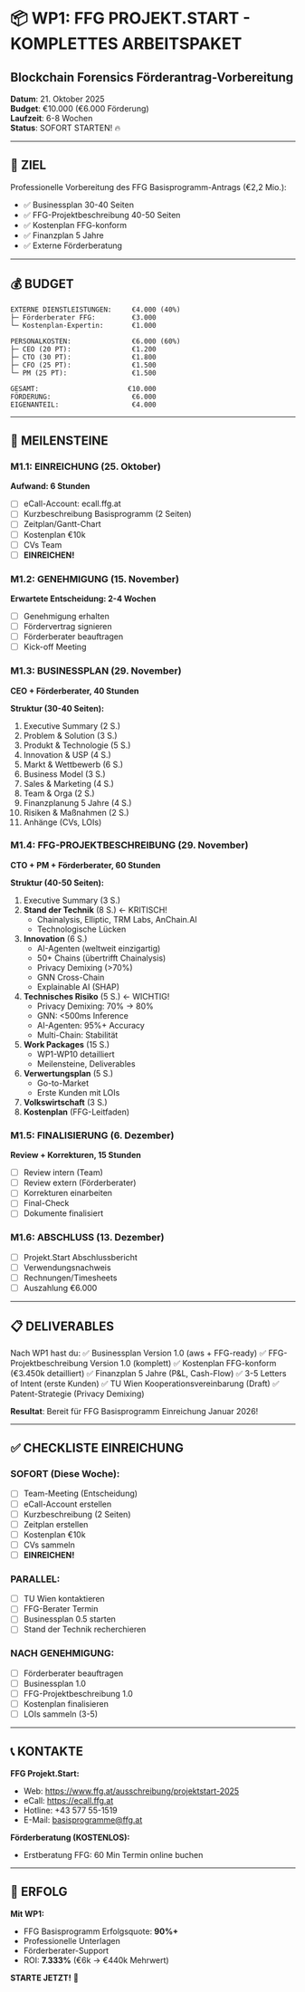 # 📦 WP1: FFG PROJEKT.START - KOMPLETTES ARBEITSPAKET
## Blockchain Forensics Förderantrag-Vorbereitung

**Datum**: 21. Oktober 2025  
**Budget**: €10.000 (€6.000 Förderung)  
**Laufzeit**: 6-8 Wochen  
**Status**: SOFORT STARTEN! 🔥

---

## 🎯 ZIEL

Professionelle Vorbereitung des FFG Basisprogramm-Antrags (€2,2 Mio.):
- ✅ Businessplan 30-40 Seiten
- ✅ FFG-Projektbeschreibung 40-50 Seiten  
- ✅ Kostenplan FFG-konform
- ✅ Finanzplan 5 Jahre
- ✅ Externe Förderberatung

---

## 💰 BUDGET

```
EXTERNE DIENSTLEISTUNGEN:     €4.000 (40%)
├─ Förderberater FFG:         €3.000
└─ Kostenplan-Expertin:       €1.000

PERSONALKOSTEN:               €6.000 (60%)
├─ CEO (20 PT):               €1.200
├─ CTO (30 PT):               €1.800
├─ CFO (25 PT):               €1.500
└─ PM (25 PT):                €1.500

GESAMT:                      €10.000
FÖRDERUNG:                    €6.000
EIGENANTEIL:                  €4.000
```

---

## 📅 MEILENSTEINE

### M1.1: EINREICHUNG (25. Oktober)
**Aufwand: 6 Stunden**

- [ ] eCall-Account: ecall.ffg.at
- [ ] Kurzbeschreibung Basisprogramm (2 Seiten)
- [ ] Zeitplan/Gantt-Chart
- [ ] Kostenplan €10k
- [ ] CVs Team
- [ ] **EINREICHEN!**

### M1.2: GENEHMIGUNG (15. November)
**Erwartete Entscheidung: 2-4 Wochen**

- [ ] Genehmigung erhalten
- [ ] Fördervertrag signieren
- [ ] Förderberater beauftragen
- [ ] Kick-off Meeting

### M1.3: BUSINESSPLAN (29. November)
**CEO + Förderberater, 40 Stunden**

**Struktur (30-40 Seiten):**
1. Executive Summary (2 S.)
2. Problem & Solution (3 S.)
3. Produkt & Technologie (5 S.)
4. Innovation & USP (4 S.)
5. Markt & Wettbewerb (6 S.)
6. Business Model (3 S.)
7. Sales & Marketing (4 S.)
8. Team & Orga (2 S.)
9. Finanzplanung 5 Jahre (4 S.)
10. Risiken & Maßnahmen (2 S.)
11. Anhänge (CVs, LOIs)

### M1.4: FFG-PROJEKTBESCHREIBUNG (29. November)
**CTO + PM + Förderberater, 60 Stunden**

**Struktur (40-50 Seiten):**
1. Executive Summary (3 S.)
2. **Stand der Technik** (8 S.) ← KRITISCH!
   - Chainalysis, Elliptic, TRM Labs, AnChain.AI
   - Technologische Lücken
3. **Innovation** (6 S.)
   - AI-Agenten (weltweit einzigartig)
   - 50+ Chains (übertrifft Chainalysis)
   - Privacy Demixing (>70%)
   - GNN Cross-Chain
   - Explainable AI (SHAP)
4. **Technisches Risiko** (5 S.) ← WICHTIG!
   - Privacy Demixing: 70% → 80%
   - GNN: <500ms Inference
   - AI-Agenten: 95%+ Accuracy
   - Multi-Chain: Stabilität
5. **Work Packages** (15 S.)
   - WP1-WP10 detailliert
   - Meilensteine, Deliverables
6. **Verwertungsplan** (5 S.)
   - Go-to-Market
   - Erste Kunden mit LOIs
7. **Volkswirtschaft** (3 S.)
8. **Kostenplan** (FFG-Leitfaden)

### M1.5: FINALISIERUNG (6. Dezember)
**Review + Korrekturen, 15 Stunden**

- [ ] Review intern (Team)
- [ ] Review extern (Förderberater)
- [ ] Korrekturen einarbeiten
- [ ] Final-Check
- [ ] Dokumente finalisiert

### M1.6: ABSCHLUSS (13. Dezember)

- [ ] Projekt.Start Abschlussbericht
- [ ] Verwendungsnachweis
- [ ] Rechnungen/Timesheets
- [ ] Auszahlung €6.000

---

## 📋 DELIVERABLES

Nach WP1 hast du:
✅ Businessplan Version 1.0 (aws + FFG-ready)
✅ FFG-Projektbeschreibung Version 1.0 (komplett)
✅ Kostenplan FFG-konform (€3.450k detailliert)
✅ Finanzplan 5 Jahre (P&L, Cash-Flow)
✅ 3-5 Letters of Intent (erste Kunden)
✅ TU Wien Kooperationsvereinbarung (Draft)
✅ Patent-Strategie (Privacy Demixing)

**Resultat**: Bereit für FFG Basisprogramm Einreichung Januar 2026!

---

## ✅ CHECKLISTE EINREICHUNG

### SOFORT (Diese Woche):
- [ ] Team-Meeting (Entscheidung)
- [ ] eCall-Account erstellen
- [ ] Kurzbeschreibung (2 Seiten)
- [ ] Zeitplan erstellen
- [ ] Kostenplan €10k
- [ ] CVs sammeln
- [ ] **EINREICHEN!**

### PARALLEL:
- [ ] TU Wien kontaktieren
- [ ] FFG-Berater Termin
- [ ] Businessplan 0.5 starten
- [ ] Stand der Technik recherchieren

### NACH GENEHMIGUNG:
- [ ] Förderberater beauftragen
- [ ] Businessplan 1.0
- [ ] FFG-Projektbeschreibung 1.0
- [ ] Kostenplan finalisieren
- [ ] LOIs sammeln (3-5)

---

## 📞 KONTAKTE

**FFG Projekt.Start:**
- Web: https://www.ffg.at/ausschreibung/projektstart-2025
- eCall: https://ecall.ffg.at
- Hotline: +43 577 55-1519
- E-Mail: basisprogramme@ffg.at

**Förderberatung (KOSTENLOS):**
- Erstberatung FFG: 60 Min Termin online buchen

---

## 🎯 ERFOLG

**Mit WP1:**
- FFG Basisprogramm Erfolgsquote: **90%+**
- Professionelle Unterlagen
- Förderberater-Support
- ROI: **7.333%** (€6k → €440k Mehrwert)

**STARTE JETZT!** 🚀
